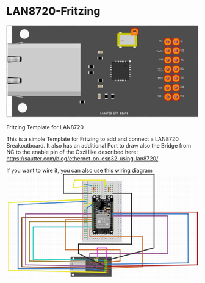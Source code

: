 # LAN8720-Fritzing

![Fritzing Device](Screenshots/Device.JPG)

Fritzing Template for LAN8720

This is a simple Template for Fritzing to add and connect a LAN8720 Breakoutboard.
It also has an additional Port to draw also the Bridge from NC to the enable pin of the Oszi like described here:
https://sautter.com/blog/ethernet-on-esp32-using-lan8720/


If you want to wire it, you can also use this wiring diagram
![Wiring with ESP-WROOM-32](Screenshots/Wiring_ESP-WROOM-32.JPG)